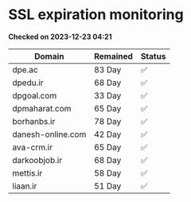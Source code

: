 # SSL expiration monitoring

**Checked on 2023-12-23 04:21**

| Domain | Remained | Status       |
|--------|----------|--------------|
| dpe.ac     | 83 Day   | ✅ |
| dpedu.ir     | 68 Day   | ✅ |
| dpgoal.com     | 33 Day   | ✅ |
| dpmaharat.com     | 65 Day   | ✅ |
| borhanbs.ir     | 78 Day   | ✅ |
| danesh-online.com     | 42 Day   | ✅ |
| ava-crm.ir     | 65 Day   | ✅ |
| darkoobjob.ir     | 68 Day   | ✅ |
| mettis.ir     | 58 Day   | ✅ |
| liaan.ir     | 51 Day   | ✅ |
